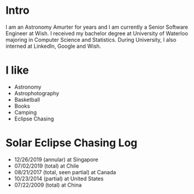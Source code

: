
# Intro

I am an Astronomy Amurter for years and I am currently a Senior Software Engineer at Wish. I received my bachelor degree at University of Waterloo majoring in Computer Science and Statistics. During University, I also interned at LinkedIn, Google and Wish.

# I like

- Astronomy
- Astrophotography
- Basketball
- Books
- Camping
- Eclipse Chasing

# Solar Eclipse Chasing Log

- 12/26/2019 (annular) at Singapore
- 07/02/2019 (total) at Chile
- 08/21/2017 (total, seen partial) at Canada
- 10/23/2014 (partial) at United States
- 07/22/2009 (total) at China
